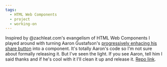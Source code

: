 ```yaml
---
tags:
  - HTML Web Components
  - project
  - working-on
---
```


Inspired by @zachleat.com's evangelism of HTML Web Components I played around with turning Aaron Gustafson's <a href="https://www.aaron-gustafson.com/notebook/sharing-in-the-age-of-3p-cookie-mageddon" class="u-in-reply-to">progressively enhacing his share button</a> into a component. It's totally Aaron's code so I'm not sure about formally releasing it. But I've seen the light.
If you see Aaron, tell him I said thanks and if he's cool with it I'll clean it up and release it. [Repo link](https://github.com/miklb/web-share-button).

<a class="u-bridgy-fed" href="https://fed.brid.gy/" hidden="from-humans"></a>